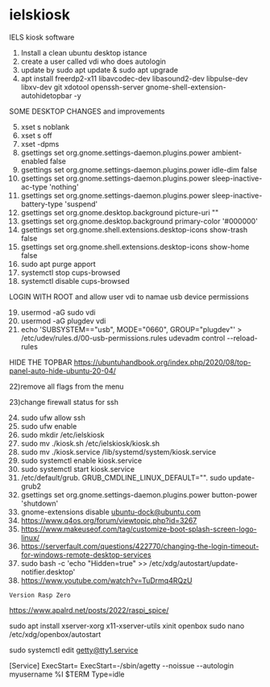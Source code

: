 # ielskiosk
IELS kiosk software
1) Install a clean ubuntu desktop istance
2) create a user called vdi who does autologin
3) update by    sudo apt update & sudo apt upgrade
4) apt install freerdp2-x11 libavcodec-dev libasound2-dev libpulse-dev libxv-dev git xdotool openssh-server gnome-shell-extension-autohidetopbar -y

SOME DESKTOP CHANGES and improvements

5) xset s noblank
6) xset s off
7) xset -dpms
8) gsettings set org.gnome.settings-daemon.plugins.power ambient-enabled false
9) gsettings set org.gnome.settings-daemon.plugins.power idle-dim false
10) gsettings set org.gnome.settings-daemon.plugins.power sleep-inactive-ac-type 'nothing'
11) gsettings set org.gnome.settings-daemon.plugins.power sleep-inactive-battery-type 'suspend'
12) gsettings set org.gnome.desktop.background picture-uri ""
13) gsettings set org.gnome.desktop.background primary-color '#000000'
14) gsettings set org.gnome.shell.extensions.desktop-icons show-trash false
15) gsettings set org.gnome.shell.extensions.desktop-icons show-home false
16) sudo apt purge apport
17) systemctl stop cups-browsed
18) systemctl disable cups-browsed


LOGIN WITH ROOT and allow user vdi to namae usb device permissions 

19) usermod -aG sudo vdi
20) usermod -aG plugdev vdi
21) echo 'SUBSYSTEM=="usb", MODE="0660", GROUP="plugdev"' > /etc/udev/rules.d/00-usb-permissions.rules
udevadm control --reload-rules

HIDE THE TOPBAR https://ubuntuhandbook.org/index.php/2020/08/top-panel-auto-hide-ubuntu-20-04/

22)remove all flags from the menu 

23)change firewall status for ssh 

24) sudo ufw allow ssh
25) sudo ufw enable
26) sudo mkdir /etc/ielskiosk
27) sudo mv ./kiosk.sh /etc/ielskiosk/kiosk.sh
28) sudo mv ./kiosk.service /lib/systemd/system/kiosk.service
29) sudo systemctl enable kiosk.service
30) sudo systemctl start kiosk.service
31) /etc/default/grub.     GRUB_CMDLINE_LINUX_DEFAULT="".  sudo update-grub2
32) gsettings set org.gnome.settings-daemon.plugins.power button-power 'shutdown'
33) gnome-extensions disable ubuntu-dock@ubuntu.com
34) https://www.q4os.org/forum/viewtopic.php?id=3267
35) https://www.makeuseof.com/tag/customize-boot-splash-screen-logo-linux/
36) https://serverfault.com/questions/422770/changing-the-login-timeout-for-windows-remote-desktop-services
37) sudo bash -c 'echo "Hidden=true" >> /etc/xdg/autostart/update-notifier.desktop'
38) https://www.youtube.com/watch?v=TuDrmq4RQzU

~~~~~~~~~~~~~~~
Version Rasp Zero
~~~~~~~~~~~~~~~~~

https://www.apalrd.net/posts/2022/raspi_spice/

sudo apt install xserver-xorg x11-xserver-utils xinit openbox
sudo nano /etc/xdg/openbox/autostart

sudo systemctl edit getty@tty1.service

[Service]
ExecStart=
ExecStart=-/sbin/agetty --noissue --autologin myusername %I $TERM
Type=idle

